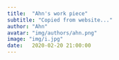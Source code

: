 ```yaml
---
title:  "Ahn's work piece"
subtitle: "Copied from website..."
author: "Ahn"
avatar: "img/authors/ahn.png"
image: "img/i.jpg"
date:   2020-02-20 21:00:00
---
```


